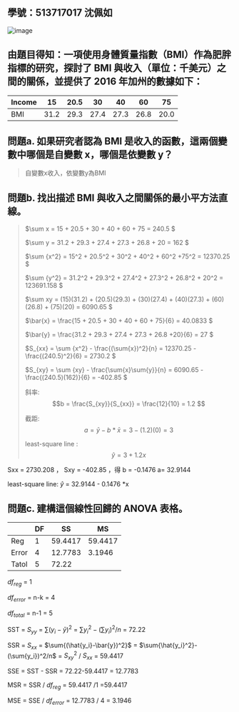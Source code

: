 ## 學號：513717017 沈佩如

![image](https://github.com/user-attachments/assets/3965e030-a5b4-4d24-8cb1-1c180c515ac8)

## 由題目得知：一項使用身體質量指數（BMI）作為肥胖指標的研究，探討了 BMI 與收入（單位：千美元）之間的關係，並提供了 2016 年加州的數據如下：

|Income       |	15	| 20.5|	30  |	40  |	60  |	75  |
|-------------|-----|-----|-----|-----|-----|-----|
|BMI          |	31.2|	29.3|	27.4|	27.3|	26.8|	20.0|

## 問題a. 如果研究者認為 BMI 是收入的函數，這兩個變數中哪個是自變數 x，哪個是依變數 y？
>
>自變數x收入，依變數y為BMI

## 問題b. 找出描述 BMI 與收入之間關係的最小平方法直線。

>$\sum x = 15 + 20.5 + 30 + 40 + 60 + 75  = 240.5 $
>
>$\sum y = 31.2 + 29.3 + 27.4 + 27.3 + 26.8 + 20 = 162 $
>
>$\sum {x^2} = 15^2 + 20.5^2 + 30^2 + 40^2 + 60^2 +75^2 = 12370.25 $
>
>$\sum {y^2} = 31.2^2 + 29.3^2 + 27.4^2 + 27.3^2 + 26.8^2 + 20^2 = 123691.158 $
>
>$\sum xy = (15)(31.2) + (20.5)(29.3) + (30)(27.4) + (40)(27.3) + (60)(26.8) + (75)(20) = 6090.65 $
>
>$\bar{x} = \frac{15 + 20.5 + 30 + 40 + 60 + 75}{6} = 40.0833 $
>
>$\bar{y} = \frac{31.2 + 29.3 + 27.4 + 27.3 + 26.8 +20}{6} = 27 $
>
>$S_{xx} = \sum {x^2} - \frac{(\sum{x})^2}{n} = 12370.25 - \frac{(240.5)^2}{6} = 2730.2 $
>
>$S_{xy} = \sum {xy} - \frac{\sum{x}\sum{y}}{n} = 6090.65 - \frac{(240.5)(162)}{6} = -402.85 $
>
>斜率: $$b = \frac{S_{xy}}{S_{xx}} = \frac{12}{10} = 1.2 $$   							
>							
>截距: $$a= \bar{y}-b*\bar{x} = 3 - (1.2)(0) = 3 $$							
>						
>least-square line : $$\hat{y} = 3 + 1.2x $$




Sxx = 2730.208 ， Sxy = -402.85 ，得 b = -0.1476 a= 32.9144 

least-square line: $\hat{y}$ = 32.9144 - 0.1476 *x

## 問題c. 建構這個線性回歸的 ANOVA 表格。

|       | DF    | SS | MS |
| ----  | --    | -- | -- |
| Reg   | 1     | 59.4417  | 59.4417  |
| Error | 4     | 12.7783 |3.1946  |
| Tatol | 5     | 72.22 |

$df_{reg}$ = 1

$df_{error}$ = n-k = 4

$df_{total}$ = n-1 = 5
   
SST = $S_{yy}$ = $\sum{(y_i-\bar{y})^2}$ =  $\sum{y_i^2}-(\sum{y_i})^2/n$ = 72.22

SSR = $S_{xx}$ = $\sum{(\hat{y_i}-\bar{y})^2}$ = $\sum{\hat{y_i}^2}-(\sum{y_i})^2/n$ =  $S_{xy}^2$ / $S_{xx}$ = 59.4417

SSE = SST - SSR = 72.22-59.4417 = 12.7783

MSR = SSR / $df_{reg}$ = 59.4417 /1 =59.4417

MSE = SSE / $df_{error}$ = 12.7783 / 4 = 3.1946
